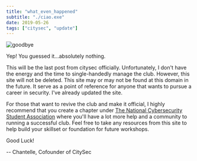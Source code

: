 ```yaml
---
title: "what_even_happened"
subtitle: "./ciao.exe"
date: 2019-05-26
tags: ["citysec", "update"]
---
```

![goodbye](/img/ciao.gif)

Yep! You guessed it...absolutely nothing.
<!--more-->

This will be the last post from citysec officially. Unfortunately, I don't have the energy and the time to single-handedly manage the club. However, this site will not be deleted. This site may or may not be found at this domain in the future. It serve as a point of reference for anyone that wants to pursue a career in security. I've already updated the site.

For those that want to revive the club and make it official, I highly recommend that you create a chapter under [The National Cybersecurity Student Association](https://www.cyberstudents.org/) where you'll have a lot more help and a community to running a successful club. Feel free to take any resources from this site to help build your skillset or foundation for future workshops.

Good Luck!

-- Chantelle, Cofounder of CitySec
